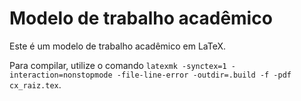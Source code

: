 # Modelo de trabalho acadêmico

Este é um modelo de trabalho acadêmico em LaTeX.

Para compilar, utilize o comando `latexmk -synctex=1 -interaction=nonstopmode -file-line-error -outdir=.build -f -pdf cx_raiz.tex`.
